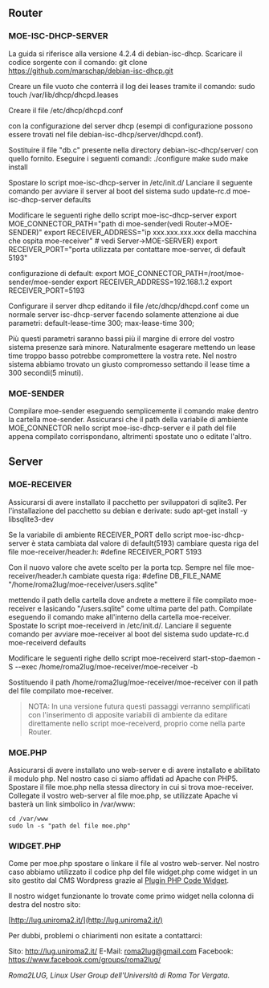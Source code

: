 ## Router
### MOE-ISC-DHCP-SERVER
La guida si riferisce alla versione 4.2.4 di debian-isc-dhcp.
Scaricare il codice sorgente con il comando:
	git clone https://github.com/marschap/debian-isc-dhcp.git

Creare un file vuoto che conterrà il log dei leases tramite il comando:
	sudo touch /var/lib/dhcp/dhcpd.leases

Creare il file
	/etc/dhcp/dhcpd.conf

con la configurazione del server dhcp (esempi di configurazione possono essere trovati nel file debian-isc-dhcp/server/dhcpd.conf).

Sostituire il file "db.c" presente nella directory debian-isc-dhcp/server/ con quello fornito.
Eseguire i seguenti comandi:
	./configure
	make
	sudo make install

Spostare lo script moe-isc-dhcp-server in /etc/init.d/
Lanciare il seguente comando per avviare il server al boot del sistema
	sudo update-rc.d moe-isc-dhcp-server defaults

Modificare le seguenti righe dello script moe-isc-dhcp-server
	export MOE_CONNECTOR_PATH="path di moe-sender(vedi Router->MOE-SENDER)"
	export RECEIVER_ADDRESS="ip xxx.xxx.xxx.xxx della macchina che ospita moe-receiver" # vedi Server->MOE-SERVER)
	export RECEIVER_PORT="porta utilizzata per contattare moe-server, di default 5193" 
	
configurazione di default:
	export MOE_CONNECTOR_PATH=/root/moe-sender/moe-sender
	export RECEIVER_ADDRESS=192.168.1.2
	export RECEIVER_PORT=5193 	
		
Configurare il server dhcp editando il file /etc/dhcp/dhcpd.conf come un normale server isc-dhcp-server facendo solamente attenzione ai due parametri:
	default-lease-time 300;
	max-lease-time 300;

Più questi parametri saranno bassi più il margine di errore del vostro sistema presenze sarà minore. Naturalmente esagerare mettendo un lease time troppo basso potrebbe compromettere la vostra rete. Nel nostro sistema abbiamo trovato un giusto compromesso settando il lease time a 300 secondi(5 minuti).


### MOE-SENDER
Compilare moe-sender eseguendo semplicemente il comando make dentro la cartella moe-sender.
Assicurarsi che il path della variabile di ambiente MOE_CONNECTOR nello script moe-isc-dhcp-server e il path del file appena compilato corrispondano, altrimenti spostate uno o editate l'altro.



## Server
### MOE-RECEIVER
Assicurarsi di avere installato il pacchetto per sviluppatori di sqlite3. Per l'installazione del pacchetto su debian e derivate:
	sudo apt-get install -y libsqlite3-dev
			
Se la variabile di ambiente RECEIVER_PORT dello script moe-isc-dhcp-server è stata cambiata dal valore di default(5193) cambiare questa riga del file moe-receiver/header.h:
	#define RECEIVER_PORT   5193

Con il nuovo valore che avete scelto per la porta tcp.
Sempre nel file moe-receiver/header.h cambiate questa riga:
	#define DB_FILE_NAME    "/home/roma2lug/moe-receiver/users.sqlite"
		
mettendo il path della cartella dove andrete a mettere il file compilato moe-receiver e lasicando "/users.sqlite" come ultima parte del path. Compilate eseguendo il comando make all'interno della cartella moe-receiver. Spostate lo script moe-receiverd in /etc/init.d/.
Lanciare il seguente comando per avviare moe-receiver al boot del sistema
	sudo update-rc.d moe-receiverd defaults

Modificare le seguenti righe dello script moe-receiverd
	start-stop-daemon -S --exec /home/roma2lug/moe-receiver/moe-receiver -b

Sostituendo il path /home/roma2lug/moe-receiver/moe-receiver con il path del file compilato moe-receiver.

> NOTA: In una versione futura questi passaggi verranno semplificati con l'inserimento di apposite variabili di ambiente da editare direttamente nello script moe-receiverd, proprio come nella parte Router.
	
### MOE.PHP
Assicurarsi di avere installato uno web-server e di avere installato e abilitato il modulo php. Nel nostro caso ci siamo affidati ad Apache con PHP5.
Spostare il file moe.php nella stessa directory in cui si trova moe-receiver.
Collegate il vostro web-server al file moe.php, se utilizzate Apache vi basterà un link simbolico in /var/www:

```shell
cd /var/www
sudo ln -s "path del file moe.php"
```

### WIDGET.PHP
Come per moe.php spostare o linkare il file al vostro web-server. Nel nostro caso abbiamo utilizzato il codice php del file widget.php come widget in un sito gestito dal CMS Wordpress grazie al [Plugin PHP Code Widget](http://wordpress.org/plugins/php-code-widget/).

Il nostro widget funzionante lo trovate come primo widget nella colonna di destra del nostro sito:

[http://lug.uniroma2.it/](http://lug.uniroma2.it/)

Per dubbi, problemi o chiarimenti non esitate a contattarci:

Sito: http://lug.uniroma2.it/
E-Mail: roma2lug@gmail.com
Facebook: https://www.facebook.com/groups/roma2lug/


_Roma2LUG, Linux User Group dell'Università di Roma Tor Vergata._
